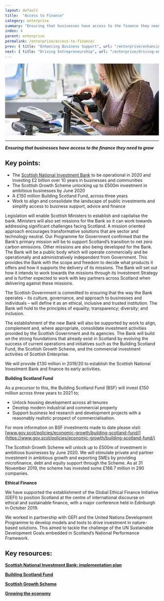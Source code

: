 ```yaml
---
layout: default
title:  "Access to Finance"
category: enterprise
summary: "Ensuring that businesses have access to the finance they need to grow."
index: 4
parent: enterprise
permalink: /enterprise/access-to-finance/
prev: { title: "Enhancing Business Support", url: "/enterprise/enhancing-business-support/" }
next: { title: "Driving Entrepreneurship", url: "/enterprise/driving-entrepreneurship/" }
---
```

![A photograph of a female staff member working on contactless card machine products](/assets/images/pageimages/Enterprise.14.jpg)

---
***Ensuring that businesses have access to the finance they need to grow***

## Key points:

- The [Scottish National Investment Bank](https://www.gov.scot/policies/economic-growth/scottish-national-investment-bank/) to be operational in 2020 and investing £2 billion over 10 years in businesses and communities
- The Scottish Growth Scheme unlocking up to £500m investment in ambitious businesses by June 2020
- A £150 million Building Scotland Fund, across three  years
- Work to align and consolidate the landscape of public investments and simplify access to business support, advice and finance

Legislation will enable Scottish Ministers to establish and capitalise the bank. Ministers will also set missions for the Bank so it can work towards addressing significant challenges facing Scotland. A mission oriented approach encourages transformative solutions that are sector and technology neutral. Our Programme for Government confirmed that the Bank’s primary mission will be to support Scotland’s transition to net zero carbon emissions.  Other missions are also being developed for the Bank.  
The Bank will be a public body which will operate commercially and be operationally and administratively independent from Government. This provides the Bank with the scope and freedom to decide what products it offers and how it supports the delivery of its missions.  The Bank will set out how it intends to work towards the missions through its Investment Strategy and is further expected to work with key partners across Scotland when delivering against these missions.  

The Scottish Government is committed to ensuring that the way the Bank operates – its culture, governance, and approach to businesses and individuals – will define it as an ethical, inclusive and trusted institution. The Bank will hold to the principles of equality; transparency; diversity; and inclusion.  

The establishment of the new Bank will also be supported by work to align, complement and, where appropriate, consolidate investment activities provided by the Scottish Government and its agencies.  The Bank will build on the strong foundations that already exist in Scotland by evolving the success of current operations and initiatives such as the Building Scotland Fund, the Scottish Growth Scheme, and the commercial investment activities of Scottish Enterprise.  

We will provide £130 million in 2019/20 to establish the Scottish National Investment Bank and finance its early activities.  

**Building Scotland Fund**

As a precursor to this, the Building Scotland Fund (BSF) will invest £150 million across three years to 2021 to;  

- Unlock housing development across all tenures
- Develop modern industrial and commercial property
- Support business led research and development projects with a reasonably realistic prospect of commercialisation.

For more information on BSF investments made to date please visit: [www.gov.scot/policies/economic-growth/building-scotland-fund/](https://www.gov.scot/policies/economic-growth/building-scotland-fund/)  

The Scottish Growth Scheme will unlock up to £500m of investment in ambitious businesses by June 2020. We will stimulate private and partner investment in ambitious growth and exporting SMEs by providing microfinance, debt and equity support through the Scheme. As at 31 November 2019, the scheme has invested some £166.7 million in 290 companies.  

**Ethical Finance**

We have supported the establishment of the Global Ethical Finance Initiative (GEFI) to position Scotland at the centre of international discourse on ethical and sustainable finance, with a major conference held in Edinburgh in October 2019.  

We worked in partnership with GEFI and the United Nations Development Programme to develop models and tools to drive investment in nature-based solutions. This aimed to tackle the challenge of the UN Sustainable Development Goals embedded in Scotland’s National Performance Framework.  

## Key resources:

**[Scottish National Investment Bank: implementation plan](https://www.gov.scot/publications/scottish-national-investment-bank-implementation-plan/)**

**[Building Scotland Fund](https://www.mygov.scot/building-scotland-fund/)**

**[Scottish Growth Scheme](https://www.mygov.scot/scottish-growth-scheme/)**

**[Growing the economy](https://www.gov.scot/policies/economic-growth/scottish-national-investment-bank/)**
